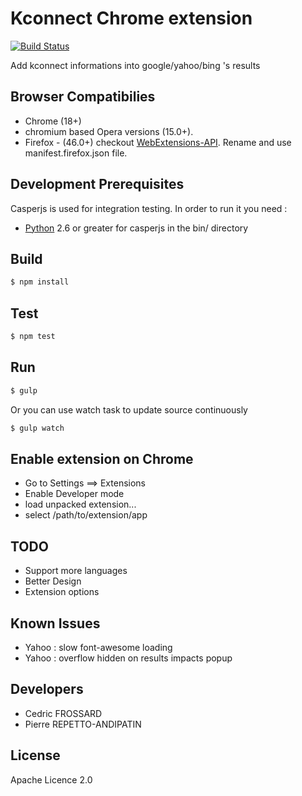 Kconnect Chrome extension
===============

[![Build Status](https://travis-ci.org/healthonnet/hon-kconnect-chrome-extension.svg?branch=master)](https://travis-ci.org/healthonnet/hon-kconnect-chrome-extension)

Add kconnect informations into google/yahoo/bing 's results


Browser Compatibilies
-----
 - Chrome (18+)
 - chromium based Opera versions (15.0+).
 - Firefox - (46.0+) checkout [WebExtensions-API](https://developer.mozilla.org/en-US/Add-ons/WebExtensions). Rename and use manifest.firefox.json file.

Development Prerequisites
-----
Casperjs is used for integration testing. In order to run it you need :
 - [Python](https://www.python.org/)  2.6 or greater for casperjs in the bin/ directory

Build
-----

```bash
$ npm install
```

Test
----

```bash
$ npm test
```

Run
---

```bash
$ gulp
```

Or you can use watch task to update source continuously
```bash
$ gulp watch
```

Enable extension on Chrome
-------------

 - Go to Settings ==> Extensions
 - Enable Developer mode
 - load unpacked extension...
 - select /path/to/extension/app

TODO
-----------
 - Support more languages
 - Better Design
 - Extension options

Known Issues
------------
 - Yahoo : slow font-awesome loading
 - Yahoo : overflow hidden on results impacts popup

Developers
-----------

 - Cedric FROSSARD
 - Pierre REPETTO-ANDIPATIN

License
-------
Apache Licence 2.0
